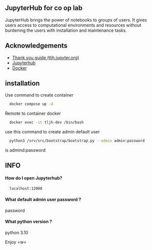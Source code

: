 
## JupyterHub for co op lab

JupyterHub brings the power of notebooks to groups of users. It gives users access to computational environments and resources without burdening the users with installation and maintenance tasks.


## Acknowledgements

 - [Thank you guide (tljh.jupyter.org)](https://tljh.jupyter.org/en/latest/contributing/dev-setup.html)
 - [Jupyterhub](https://jupyter.org/hub)
 - [Docker](https://docs.docker.com/)


## installation

Use command to create container

```bash
  docker compose up -d
```

Remote to container docker

```bash
  docker exec -it tljh-dev /bin/bash
```

use this command to create admin default user 

```bash
  python3 /srv/src/bootstrap/bootstrap.py --admin admin:password
```

is admind:password



## INFO

#### How do I open Jupyterhub? 

```bash
  localhost:12000
```

#### What default admin user password ?

password

#### What python version ?

python 3.10


Enjoy =w=
